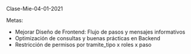 Clase-Mie-04-01-2021

Metas:
- Mejorar Diseño de Frontend: Flujo de pasos y mensajes informativos
- Optimización de consultas y buenas prácticas en Backend
- Restricción de permisos por tramite_tipo x roles x paso